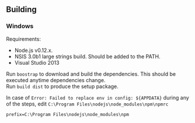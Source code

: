 ## Building

### Windows

Requirements:

* Node.js v0.12.x.
* NSIS 3.0b1 large strings build. Should be added to the PATH.
* Visual Studio 2013

Run `boostrap` to download and build the dependencies. This should be executed anytime dependencies change.  
Run `build dist` to produce the setup package.


In case of `Error: Failed to replace env in config: ${APPDATA}` during any of the steps, edit `C:\Program Files\nodejs\node_modules\npm\npmrc`
```
prefix=C:\Program Files\nodejs\node_modules\npm
```
